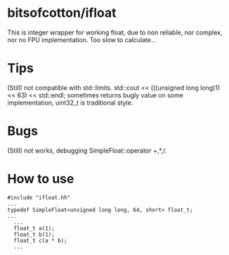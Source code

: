 # bitsofcotton/ifloat
This is integer wrapper for working float, due to non reliable, nor complex, nor no FPU implementation.
Too slow to calculate...

# Tips
(Still) not compatible with std::limits.
  std::cout << (((unsigned long long)1) << 63) << std::endl;
sometimes returns bugly value on some implementation, uint32_t is traditional style.

# Bugs
(Still) not works, debugging SimpleFloat::operator +,*,/.

# How to use
    #include "ifloat.hh"
    ...
    typedef SimpleFloat<unsigned long long, 64, short> float_t;
    ...
      ...
      float_t a(1);
      float_t b(1);
      float_t c(a * b);
      ...
